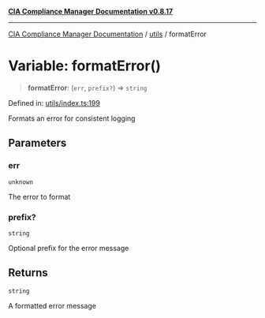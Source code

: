[**CIA Compliance Manager Documentation v0.8.17**](../../README.md)

***

[CIA Compliance Manager Documentation](../../modules.md) / [utils](../README.md) / formatError

# Variable: formatError()

> **formatError**: (`err`, `prefix?`) => `string`

Defined in: [utils/index.ts:199](https://github.com/Hack23/cia-compliance-manager/blob/6a2219920f4c187f7eafa3e355e36b35c9c19248/src/utils/index.ts#L199)

Formats an error for consistent logging

## Parameters

### err

`unknown`

The error to format

### prefix?

`string`

Optional prefix for the error message

## Returns

`string`

A formatted error message
